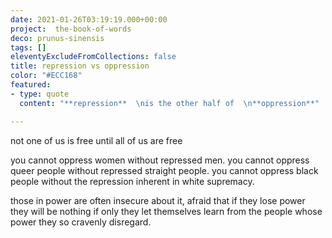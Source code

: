 ```yaml
---
date: 2021-01-26T03:19:19.000+00:00
project:  the-book-of-words
deco: prunus-sinensis
tags: []
eleventyExcludeFromCollections: false
title: repression vs oppression
color: "#ECC168"
featured:
- type: quote
  content: "**repression**  \nis the other half of  \n**oppression**"

---
```


not one of us is free until all of us are free

you cannot oppress women without repressed men. you cannot oppress queer people without repressed straight people. you cannot oppress black people without the repression inherent in white supremacy.

those in power are often insecure about it, afraid that if they lose power they will be nothing if only they let themselves learn from the people whose power they so cravenly disregard.
